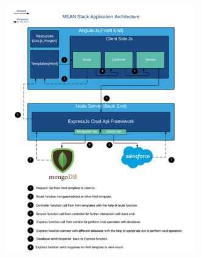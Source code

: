 
<img src="https://github.com/dev-eternus/warrenty-G-mean-stack/blob/master/MEAN-Stack2-master/client/img/M.png"/>
